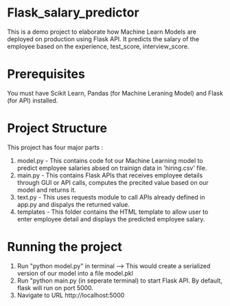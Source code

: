 # Flask_salary_predictor
This is a demo project to elaborate how Machine Learn Models are deployed on production using Flask API. It predicts the salary of the employee based on the experience, test_score, interview_score.

# Prerequisites
You must have Scikit Learn, Pandas (for Machine Leraning Model) and Flask (for API) installed.

# Project Structure
This project has four major parts :
  1. model.py - This contains code fot our Machine Learning model to predict employee salaries absed on trainign data in 'hiring.csv' file.
  2. main.py - This contains Flask APIs that receives employee details through GUI or API calls, computes the precited value based on our model and returns it.
  3. text.py - This uses requests module to call APIs already defined in app.py and dispalys the returned value.
  4. templates - This folder contains the HTML template to allow user to enter employee detail and displays the predicted employee salary.


# Running the project
  1. Run "python model.py" in terminal --> This would create a serialized version of our model into a file model.pkl
  2. Run "python main.py (in seperate terminal) to start Flask API. By default, flask will run on port 5000.
  3. Navigate to URL http://localhost:5000
